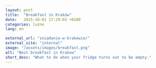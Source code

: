 ```yaml
---
layout: post
title:  "Breakfast in Kraków"
date:   2015-10-01 17:29:03 +0100
categories: luzne
lang: en

external_url: "sniadanie-w-krakowie/"
external_site: "internal"
image: "/assets/images/breakfast.png"
alt: "Best breakfast in Krakow"
short_desc: "What to do when your fridge turns out to be empty."
---
```

